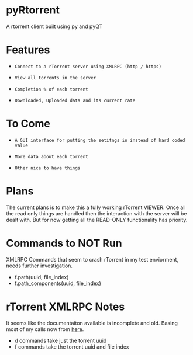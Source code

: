 pyRtorrent
==========

A rtorrent client built using py and pyQT

Features
========

*     Connect to a rTorrent server using XMLRPC (http / https)
*     View all torrents in the server
*     Completion % of each torrent
*     Downloaded, Uploaded data and its current rate

To Come
=======

*     A GUI interface for putting the setitngs in instead of hard coded value
*     More data about each torrent
*     Other nice to have things

Plans
=====
The current plans is to make this a fully working rTorrent VIEWER. Once all
the read only things are handled then the interaction with the server will be
dealt with. But for now getting all the READ-ONLY functionality has priority.

Commands to NOT Run
===================

XMLRPC Commands that seem to crash rTorrent in my test enviorment,
needs further investigation.

*    f.path(uuid, file_index)
*    f.path_components(uuid, file_index)

rTorrent XMLRPC Notes
=====================

It seems like the documentaiton available is incomplete and old. Basing
most of my calls now from [here](http://code.google.com/p/rutorrent/source/browse/trunk/rutorrent/js/rtorrent.js).

*    d commands take just the torrent uuid
*    f commands take the torrent uuid and file index

